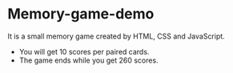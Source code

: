# Memory-game-demo

It is a small memory game created by HTML, CSS and JavaScript. 

* You will get 10 scores per paired cards.
* The game ends while you get 260 scores.
